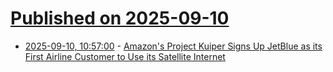 # [Published on 2025-09-10](index.md)

* [2025-09-10, 10:57:00](https://soylentnews.org/article.pl?sid=25/09/10/0052200&from=rss) - [Amazon's Project Kuiper Signs Up JetBlue as its First Airline Customer to Use its Satellite Internet](https://soylentnews.org/article.pl?sid=25/09/10/0052200&from=rss)
